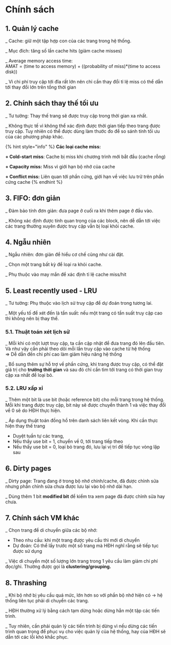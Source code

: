 # Chính sách

## 1. Quản lý cache

\_ Cache: giữ một tập hợp con của các trang trong hệ thống.

\_ Mục đích: tăng số lần cache hits \(giảm cache misses\)

\_ Average memory access time:  
AMAT = \(time to access memory\) + \(\(probability of miss\)\*\(time to access disk\)\)

\_ Vì chi phí truy cập tới đĩa rất lớn nên chỉ cần thay đổi tỉ lệ miss có thể dẫn tới thay đổi lớn trên tổng thời gian

## 2. Chính sách thay thế tối ưu

\_ Tư tưởng: Thay thế trang sẽ được truy cập trong thời gian xa nhất.

\_ Không thực tế vì không thể xác định được thời gian tiếp theo trang được truy cập. Tuy nhiên có thể được dùng làm thước đo để so sánh tính tối ưu của các phương pháp khác.

{% hint style="info" %}
**Các loại cache miss:**

**+ Cold-start miss**: Cache bị miss khi chương trình mới bắt đầu \(cache rỗng\)

**+ Capacity miss:**  Miss vì giới hạn bộ nhớ của cache

**+ Conflict miss:** Liên quan tới phần cứng, giới hạn về việc lưu trữ trên phần cứng cache
{% endhint %}

## **3. FIFO: đơn giản**

\_ Đảm bảo tính đơn giản: đưa page ở cuối ra khi thêm page ở đầu vào.

\_ Không xác định được tính quan trọng của các block, nên dễ dẫn tới việc các trang thường xuyên được truy cập vẫn bị loại khỏi cache.

## **4. Ngẫu nhiên**

\_ Ngẫu nhiên: đơn giản để hiểu cơ chế cũng như cài đặt.

\_ Chọn một trang bất kỳ để loại ra khỏi cache.

\_ Phụ thuộc vào may mắn để xác định tỉ lệ cache miss/hit

## 5. Least recently used - LRU

\_ Tư tưởng: Phụ thuộc vào lịch sử truy cập để dự đoán trong tương lai.

\_ Một yếu tố để xét đến là tần suất: nếu một trang có tần suất truy cập cao thì không nên bị thay thế.

### 5.1. Thuật toán xét lịch sử

\_ Mỗi khi có một lượt truy cập, ta cần cập nhật để đưa trang đó lên đầu tiên. Và như vậy cần phải theo dõi mỗi lần truy cập vào cache từ hệ thống   
=&gt; Dễ dẫn đến chi phí cao làm giảm hiệu năng hệ thống

\_ Bổ sung thêm sự hỗ trợ về phần cứng, khi trang được truy cập, có thể đặt giá trị cho **trường thời gian** và sau đó chỉ cần tìm tới trang có thời gian truy cập xa nhất để loại bỏ.

### 5.2. LRU xấp xỉ

\_ Thêm một bit là use bit \(hoặc reference bit\) cho mỗi trang trong hệ thống. Mỗi khi trang được truy cập, bit này sẽ được chuyển thành 1 và việc thay đổi về 0 sẽ do HĐH thực hiện.

\_ Áp dụng thuật toán đồng hồ trên danh sách liên kết vòng. Khi cần thực hiện thay thế trang

* Duyệt tuần tự các trang,
* Nếu thấy use bit = 1, chuyển về 0, tới trang tiếp theo
* Nếu thấy use bit = 0, loại bỏ trang đó, lưu lại vị trí để tiếp tục vòng lặp sau

## 6. Dirty pages

\_ Dirty page: Trang đang ở trong bộ nhớ chính/cache, đã được chỉnh sửa nhưng phần chỉnh sửa chưa được lưu lại vào bộ nhớ dài hạn.

\_ Dùng thêm 1 bit **modified bit** để kiểm tra xem page đã được chỉnh sửa hay chưa. 

## 7. Chính sách VM khác

\_ Chọn trang để di chuyển giữa các bộ nhớ:

* Theo nhu cầu: khi một trang được yêu cầu thì mới di chuyển
* Dự đoán: Có thể lấy trước một số trang mà HĐH nghĩ rằng sẽ tiếp tục được sử dụng

\_ Việc di chuyển một số lượng lớn trang trong 1 yêu cầu làm giảm chi phí đọc/ghi. Thường được gọi là **clustering/grouping.** 

## 8. Thrashing

\_ Khi bộ nhớ bị yêu cầu quá mức, lớn hơn so với phần bộ nhớ hiện có -&gt; hệ thống liên tục phải di chuyển các trang.

\_ HĐH thường xử lý bằng cách tạm dừng hoặc dừng hẳn một tập các tiến trình.

\_ Tuy nhiên, cần phải quản lý các tiến trình bị dừng vì nếu dừng các tiến trình quan trọng để phục vụ cho việc quản lý của hệ thống, hay của HĐH sẽ dẫn tới các lỗi khó khắc phục.

